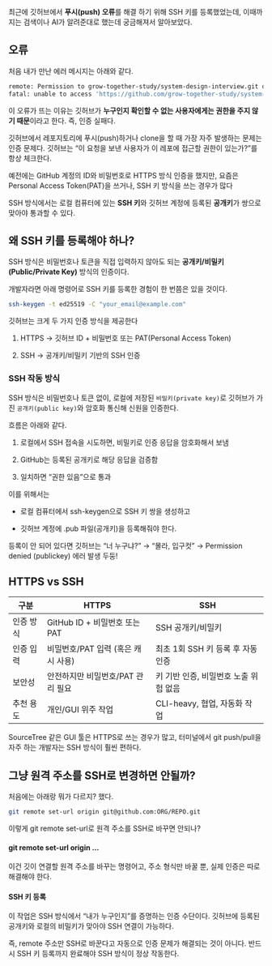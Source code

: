 최근에 깃허브에서 **푸시(push) 오류**를 해결 하기 위해 SSH 키를 등록했었는데, 이때까지는 검색이나 AI가 알려준대로 했는데 궁금해져서 알아보았다.


## 오류
처음 내가 만난 에러 메시지는 아래와 같다.
```bash
remote: Permission to grow-together-study/system-design-interview.git denied to hynxp.
fatal: unable to access 'https://github.com/grow-together-study/system-design-interview.git/': The requested URL returned error: 403
```
이 오류가 뜨는 이유는 깃허브가 **누구인지 확인할 수 없는 사용자에게는 권한을 주지 않기 때문**이라고 한다.
즉, 인증 실패다.

깃허브에서 레포지토리에 푸시(push)하거나 clone을 할 때 가장 자주 발생하는 문제는 인증 문제다.
깃허브는 “이 요청을 보낸 사용자가 이 레포에 접근할 권한이 있는가?”를 항상 체크한다.

예전에는 GitHub 계정의 ID와 비밀번호로 HTTPS 방식 인증을 했지만, 요즘은 Personal Access Token(PAT)을 쓰거나, SSH 키 방식을 쓰는 경우가 많다

SSH 방식에서는 로컬 컴퓨터에 있는 **SSH 키**와 깃허브 계정에 등록된 **공개키**가 쌍으로 맞아야 통과할 수 있다.


## 왜 SSH 키를 등록해야 하나?
SSH 방식은 비밀번호나 토큰을 직접 입력하지 않아도 되는 **공개키/비밀키(Public/Private Key)** 방식의 인증이다. 

개발자라면 아래 명령어로 SSH 키를 등록한 경험이 한 번쯤은 있을 것이다.
```bash
ssh-keygen -t ed25519 -C "your_email@example.com"
```

깃허브는 크게 두 가지 인증 방식을 제공한다

1. HTTPS → 깃허브 ID + 비밀번호 또는 PAT(Personal Access Token)

2. SSH → 공개키/비밀키 기반의 SSH 인증
  

### SSH 작동 방식
SSH 방식은 비밀번호나 토큰 없이, 로컬에 저장된 `비밀키(private key)`로 깃허브가 가진 `공개키(public key)`와 암호화 통신해 신원을 인증한다.

흐름은 아래와 같다.

1. 로컬에서 SSH 접속을 시도하면, 비밀키로 인증 응답을 암호화해서 보냄
    
2. GitHub는 등록된 공개키로 해당 응답을 검증함
    
3. 일치하면 “권한 있음”으로 통과

이를 위해서는

- 로컬 컴퓨터에서 ssh-keygen으로 SSH 키 쌍을 생성하고

- 깃허브 계정에 .pub 파일(공개키)을 등록해줘야 한다.

등록이 안 되어 있다면 깃허브는 
“너 누구냐?” → “몰라, 입구컷” → Permission denied (publickey) 에러 발생 두둥!


## HTTPS vs SSH

|**구분**|**HTTPS**|**SSH**|
|---|---|---|
|인증 방식|GitHub ID + 비밀번호 또는 PAT|SSH 공개키/비밀키|
|인증 입력|비밀번호/PAT 입력 (혹은 캐시 사용)|최초 1회 SSH 키 등록 후 자동 인증|
|보안성|안전하지만 비밀번호/PAT 관리 필요|키 기반 인증, 비밀번호 노출 위험 없음|
|추천 용도|개인/GUI 위주 작업|CLI-heavy, 협업, 자동화 작업|
SourceTree 같은 GUI 툴은 HTTPS로 쓰는 경우가 많고, 터미널에서 git push/pull을 자주 하는 개발자는 SSH 방식이 훨씬 편하다.


## 그냥 원격 주소를 SSH로 변경하면 안될까?
처음에는 아래랑 뭐가 다르지? 했다.
```bash
git remote set-url origin git@github.com:ORG/REPO.git
```
이렇게 git remote set-url로 원격 주소를 SSH로 바꾸면 안되나?

#### git remote set-url origin ...
이건 깃이 연결할 원격 주소를 바꾸는 명령어고, 주소 형식만 바꿀 뿐, 실제 인증은 따로 해결해야 한다.

#### SSH 키 등록
이 작업은 SSH 방식에서 “내가 누구인지”를 증명하는 인증 수단이다.
깃허브에 등록된 공개키와 로컬의 비밀키가 맞아야 SSH 연결이 가능하다.

즉, remote 주소만 SSH로 바꾼다고 자동으로 인증 문제가 해결되는 것이 아니다.
반드시 SSH 키 등록까지 완료해야 SSH 방식이 정상 작동한다.

